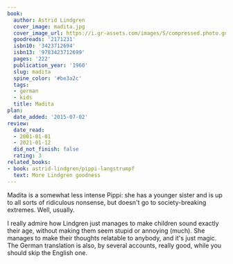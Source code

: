 ```yaml
---
book:
  author: Astrid Lindgren
  cover_image: madita.jpg
  cover_image_url: https://i.gr-assets.com/images/S/compressed.photo.goodreads.com/books/1327581153l/2171231._SX98_.jpg
  goodreads: '2171231'
  isbn10: '3423712694'
  isbn13: '9783423712699'
  pages: '222'
  publication_year: '1960'
  slug: madita
  spine_color: '#be3a2c'
  tags:
  - german
  - kids
  title: Madita
plan:
  date_added: '2015-07-02'
review:
  date_read:
  - 2001-01-01
  - 2021-01-12
  did_not_finish: false
  rating: 3
related_books:
- book: astrid-lindgren/pippi-langstrumpf
  text: More Lindgren goodness
---
```

Madita is a somewhat less intense Pippi: she has a younger sister and is up to all sorts of ridiculous nonsense, but
doesn't go to society-breaking extremes. Well, usually.

I really admire how Lindgren just manages to make children sound exactly their age, without making them seem stupid or
annoying (much). She manages to make their thoughts relatable to anybody, and it's just magic. The German translation is
also, by several accounts, really good, while you should skip the English one.
